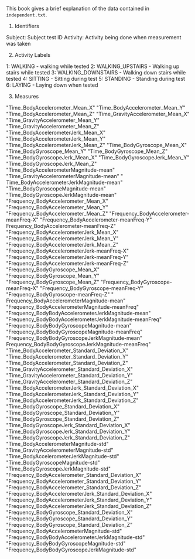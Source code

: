This book gives a brief explanation of the data contained in  `independent.txt`.

 1) Identifiers

Subject: Subject test ID
Activity: Activity being done when measurement was taken

2) Activity Labels

1: WALKING - walking while tested
2: WALKING_UPSTAIRS - Walking up stairs while tested
3: WALKING_DOWNSTAIRS - Walking down stairs while tested
4: SITTING  - Sitting during test
5: STANDING  - Standing during test
6: LAYING - Laying down when tested

3) Measures

"Time_BodyAccelerometer_Mean_X" 
"Time_BodyAccelerometer_Mean_Y" 
"Time_BodyAccelerometer_Mean_Z"
 "Time_GravityAccelerometer_Mean_X" 
 "Time_GravityAccelerometer_Mean_Y" 
"Time_GravityAccelerometer_Mean_Z"
 "Time_BodyAccelerometerJerk_Mean_X" 
 "Time_BodyAccelerometerJerk_Mean_Y" 
"Time_BodyAccelerometerJerk_Mean_Z"
 "Time_BodyGyroscope_Mean_X" 
"Time_BodyGyroscope_Mean_Y" 
"Time_BodyGyroscope_Mean_Z" 
"Time_BodyGyroscopeJerk_Mean_X" 
"Time_BodyGyroscopeJerk_Mean_Y" 
"Time_BodyGyroscopeJerk_Mean_Z" 
"Time_BodyAccelerometerMagnitude-mean" 
"Time_GravityAccelerometerMagnitude-mean" "
Time_BodyAccelerometerJerkMagnitude-mean" 
"Time_BodyGyroscopeMagnitude-mean" 
"Time_BodyGyroscopeJerkMagnitude-mean" 
"Frequency_BodyAccelerometer_Mean_X"
 "Frequency_BodyAccelerometer_Mean_Y"
 "Frequency_BodyAccelerometer_Mean_Z"
  "Frequency_BodyAccelerometer-meanFreq-X" 
  "Frequency_BodyAccelerometer-meanFreq-Y" 
Frequency_BodyAccelerometer-meanFreq-Z"
 "Frequency_BodyAccelerometerJerk_Mean_X" 
 "Frequency_BodyAccelerometerJerk_Mean_Y" 
 "Frequency_BodyAccelerometerJerk_Mean_Z" 
 "Frequency_BodyAccelerometerJerk-meanFreq-X"
  "Frequency_BodyAccelerometerJerk-meanFreq-Y"
 "Frequency_BodyAccelerometerJerk-meanFreq-Z" 
 "Frequency_BodyGyroscope_Mean_X" 
"Frequency_BodyGyroscope_Mean_Y" 
"Frequency_BodyGyroscope_Mean_Z" "Frequency_BodyGyroscope-meanFreq-X" 
"Frequency_BodyGyroscope-meanFreq-Y"
 "Frequency_BodyGyroscope-meanFreq-Z" "
Frequency_BodyAccelerometerMagnitude-mean" 
"Frequency_BodyAccelerometerMagnitude-meanFreq" 
"Frequency_BodyBodyAccelerometerJerkMagnitude-mean"
 "Frequency_BodyBodyAccelerometerJerkMagnitude-meanFreq" 
"Frequency_BodyBodyGyroscopeMagnitude-mean" 
"Frequency_BodyBodyGyroscopeMagnitude-meanFreq" 
"Frequency_BodyBodyGyroscopeJerkMagnitude-mean" 
Frequency_BodyBodyGyroscopeJerkMagnitude-meanFreq" 
"Time_BodyAccelerometer_Standard_Deviation_X" 
"Time_BodyAccelerometer_Standard_Deviation_Y"
 "Time_BodyAccelerometer_Standard_Deviation_Z" 
 "Time_GravityAccelerometer_Standard_Deviation_X" 
"Time_GravityAccelerometer_Standard_Deviation_Y" 
"Time_GravityAccelerometer_Standard_Deviation_Z"
 "Time_BodyAccelerometerJerk_Standard_Deviation_X" 
"Time_BodyAccelerometerJerk_Standard_Deviation_Y" 
"Time_BodyAccelerometerJerk_Standard_Deviation_Z" 
"Time_BodyGyroscope_Standard_Deviation_X" 
"Time_BodyGyroscope_Standard_Deviation_Y"
 "Time_BodyGyroscope_Standard_Deviation_Z" 
 "Time_BodyGyroscopeJerk_Standard_Deviation_X" 
 "Time_BodyGyroscopeJerk_Standard_Deviation_Y" 
 "Time_BodyGyroscopeJerk_Standard_Deviation_Z"
 "Time_BodyAccelerometerMagnitude-std" 
 "Time_GravityAccelerometerMagnitude-std"
  "Time_BodyAccelerometerJerkMagnitude-std"
   "Time_BodyGyroscopeMagnitude-std" 
"Time_BodyGyroscopeJerkMagnitude-std" 
"Frequency_BodyAccelerometer_Standard_Deviation_X" 
"Frequency_BodyAccelerometer_Standard_Deviation_Y" 
"Frequency_BodyAccelerometer_Standard_Deviation_Z" 
"Frequency_BodyAccelerometerJerk_Standard_Deviation_X" 
"Frequency_BodyAccelerometerJerk_Standard_Deviation_Y" 
"Frequency_BodyAccelerometerJerk_Standard_Deviation_Z" 
"Frequency_BodyGyroscope_Standard_Deviation_X" 
"Frequency_BodyGyroscope_Standard_Deviation_Y"
 "Frequency_BodyGyroscope_Standard_Deviation_Z" 
 "Frequency_BodyAccelerometerMagnitude-std"
  "Frequency_BodyBodyAccelerometerJerkMagnitude-std" 
  "Frequency_BodyBodyGyroscopeMagnitude-std"
   "Frequency_BodyBodyGyroscopeJerkMagnitude-std"


